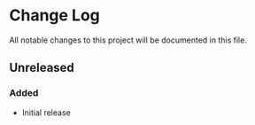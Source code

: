 # Change Log
All notable changes to this project will be documented in this file.

## Unreleased
### Added
- Initial release
